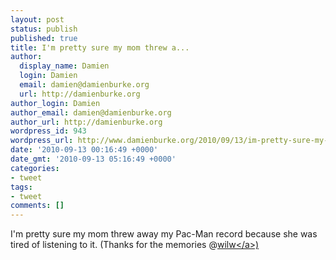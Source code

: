 ```yaml
---
layout: post
status: publish
published: true
title: I'm pretty sure my mom threw a...
author:
  display_name: Damien
  login: Damien
  email: damien@damienburke.org
  url: http://damienburke.org
author_login: Damien
author_email: damien@damienburke.org
author_url: http://damienburke.org
wordpress_id: 943
wordpress_url: http://www.damienburke.org/2010/09/13/im-pretty-sure-my-mom-threw-a/
date: '2010-09-13 00:16:49 +0000'
date_gmt: '2010-09-13 05:16:49 +0000'
categories:
- tweet
tags:
- tweet
comments: []
---
```

<p>I'm pretty sure my mom threw away my Pac-Man record because she was tired of listening to it. (Thanks for the memories @<a href="http:&#47;&#47;twitter.com&#47;wilw" class="aktt_username">wilw<&#47;a>)</p>
